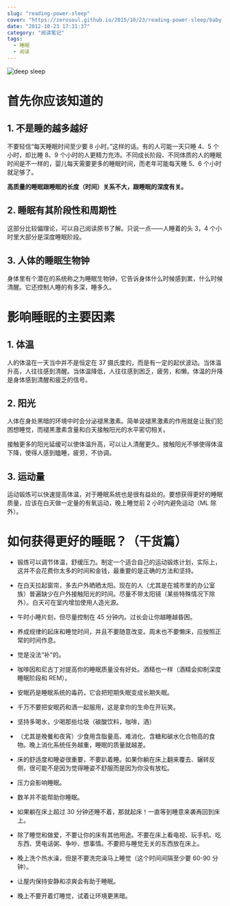 ```yaml
---
slug: "reading-power-sleep"
cover: "https://zerosoul.github.io/2015/10/23/reading-power-sleep/baby.jpg"
date: "2012-10-23 17:31:37"
category: "阅读笔记"
tags:
  - 睡眠
  - 阅读
---
```


![deep sleep](https://zerosoul.github.io/2015/10/23/reading-power-sleep/baby.jpg)

# 首先你应该知道的

## 1. 不是睡的越多越好

不要轻信“每天睡眠时间至少要 8 小时。”这样的话。有的人可能一天只睡 4、5 个小时，却比睡 8、9 个小时的人更精力充沛。不同成长阶段、不同体质的人的睡眠时间是不一样的，婴儿每天需要更多的睡眠时间，而老年可能每天睡 5、6 个小时就足够了。

**高质量的睡眠跟睡眠的长度（时间）关系不大，跟睡眠的深度有关。**

## 2. 睡眠有其阶段性和周期性

这部分比较偏理论，可以自己阅读原书了解。只说一点——人睡着的头 3，4 个小时里大部分是深度睡眠阶段。

## 3. 人体的睡眠生物钟

身体里有个潜在的系统称之为睡眠生物钟，它告诉身体什么时候感到累，什么时候清醒。它还控制人睡的有多深，睡多久。

# 影响睡眠的主要因素

## 1. 体温

人的体温在一天当中并不是恒定在 37 摄氏度的，而是有一定的起伏波动。当体温升高，人往往感到清醒。当体温降低，人往往感到困乏，疲劳，和懒。体温的升降是身体感到清醒和疲乏的信号。

## 2. 阳光

人体在身处黑暗的环境中时会分泌褪黑激素。简单说褪黑激素的作用就是让我们犯困想睡觉，而褪黑激素含量和白天接触阳光的水平密切相关。

接触更多的阳光延缓可以使体温升高，可以让人清醒更久。接触阳光不够使得体温下降，使得人感到瞌睡，疲劳，不协调。

## 3. 运动量

运动锻炼可以快速提高体温，对于睡眠系统也是很有益处的。要想获得更好的睡眠质量，应该在白天做一定量的有氧运动，晚上睡觉前 2 小时内避免运动（ML 除外）。

# 如何获得更好的睡眠？（干货篇）

- 锻炼可以调节体温，舒缓压力。制定一个适合自己的运动锻炼计划，实际上，这并不会花费你太多的时间和金钱，最重要的是正确的方法和坚持。

- 在白天拉起窗帘，多去户外晒晒太阳。现在的人（尤其是在城市里的办公室族）普遍缺少在户外接触阳光的时间。尽量不带太阳镜（某些特殊情况下除外）。白天可在室内增加使用人造光源。

- 午时小睡片刻，但尽量控制在 45 分钟内。过长会让你越睡越昏困。

- 养成规律的起床和睡觉时间，并且不要随意改变。周末也不要懒床，应按照正常的时间作息。

- 觉是没法“补”的。

- 咖啡因和尼古丁对提高你的睡眠质量没有好处。酒精也一样（酒精会抑制深度睡眠阶段和 REM）。

- 安眠药是睡眠系统的毒药，它会把短期失眠变成长期失眠。

- 千万不要把安眠药和酒一起服用，这是拿你的生命在开玩笑。

- 坚持多喝水，少喝那些垃圾（碳酸饮料，咖啡，酒）

- （尤其是晚餐和夜宵）少食用含脂量高、难消化、含糖和碳水化合物高的食物。晚上消化系统任务越重，睡眠的质量就越差。

- 床的舒适度和睡姿很重要，不要趴着睡。如果你躺在床上翻来覆去、辗转反侧，很可能不是因为觉得睡姿不舒服而是因为你没有放松。

- 压力会影响睡眠。

- 数羊并不能帮助你睡眠。

- 如果躺在床上超过 30 分钟还睡不着，那就起床！一直等到睡意来袭再回到床上。

- 除了睡觉和做爱，不要让你的床有其他用途。不要在床上看电视、玩手机、吃东西、煲电话粥、争吵、想事情。不要把与睡觉无关的东西放在床上。

- 晚上洗个热水澡，但是不要洗完澡马上睡觉（这个时间间隔至少要 60-90 分钟）。

- 让屋内保持安静和凉爽会有助于睡眠。

- 晚上不要开着灯睡觉，试着让环境更黑暗。
